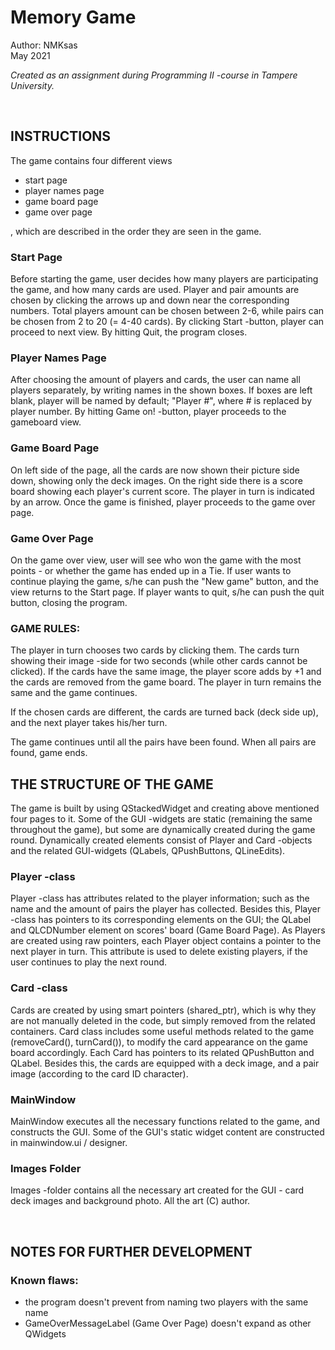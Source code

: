 # Memory Game

Author: NMKsas <br>
May 2021

*Created as an assignment during Programming II -course in Tampere University.*

<p>&nbsp;</p>

## INSTRUCTIONS 

The game contains four different views
- start page
- player names page
- game board page
- game over page <br>

, which are described in the order they are seen in the game.

### Start Page

Before starting the game, user decides how many players are 
participating the game, and how many cards are used. Player and 
pair amounts are chosen by clicking the arrows up and down near
the corresponding numbers. Total players amount can be chosen 
 between 2-6, while pairs can be chosen from 2 to 20 (= 4-40 cards).
By clicking Start -button, player can proceed to next view. By 
hitting Quit, the program closes.   

### Player Names Page 

After choosing the amount of players and cards, the user can name 
all players separately, by writing names in the shown boxes. 
If boxes are left blank, player will be named by default; 
"Player #", where # is replaced by player number. By hitting 
Game on! -button, player proceeds to the gameboard view. 

### Game Board Page

On left side of the page, all the cards are now shown their picture 
side down, showing only the deck images. On the right side there is a 
score board showing each player's current score. The player in turn is 
indicated by an arrow. Once the game is finished, player proceeds to 
the game over page.

### Game Over Page

On the game over view, user will see who won the game with the most 
points - or whether the game has ended up in a Tie. If user wants to continue
 playing the game, s/he can push the "New game" button, and the view returns
to the Start page. If player wants to quit, s/he can push the quit button,
closing the program.


### GAME RULES: 

The player in turn chooses two cards by clicking them. The cards turn
showing their image -side for two seconds (while other cards cannot be
clicked). If the cards have the same image, the player score adds by +1
and the cards are removed from the game board. The player in turn
remains the same and the game continues.
 
If the chosen cards are different, the cards are turned back (deck side up),
and the next player takes his/her turn. 

The game continues until all the pairs have been found. When all pairs
are found, game ends.


## THE STRUCTURE OF THE GAME

The game is built by using QStackedWidget and creating above mentioned
four pages to it. Some of the GUI -widgets are static (remaining the same
throughout the game), but some are dynamically created during the game round.
Dynamically created elements consist of Player and Card -objects and the 
related GUI-widgets (QLabels, QPushButtons, QLineEdits). 


### Player -class

Player -class has attributes related to the player information; such as 
the name and the amount of pairs the player has collected. Besides this,
Player -class has pointers to its corresponding elements on the GUI;
the QLabel and QLCDNumber element on scores' board (Game Board Page).
As Players are created using raw pointers, each Player object contains 
a pointer to the next player in turn. This attribute is used to 
delete existing players, if the user continues to play the next round.

### Card -class

Cards are created by using smart pointers (shared_ptr), which is why 
they are not manually deleted in the code, but simply removed from the 
related containers. Card class includes some useful methods related to the
game (removeCard(), turnCard()), to modify the card appearance on the game 
board accordingly. 
Each Card has pointers to its related QPushButton and QLabel. Besides this, 
the cards are equipped with a deck image, and a pair image (according to 
the card ID character). 


### MainWindow

MainWindow executes all the necessary functions related to the game, and
constructs the GUI. Some of the GUI's static widget content are constructed
in mainwindow.ui / designer. 

### Images Folder

Images -folder contains all the necessary art created for the GUI - card 
deck images and background photo. All the art (C) author. 


<p>&nbsp;</p>

## NOTES FOR FURTHER DEVELOPMENT

### Known flaws:
- the program doesn't prevent from naming two players with the same name
- GameOverMessageLabel (Game Over Page) doesn't expand as other QWidgets 
